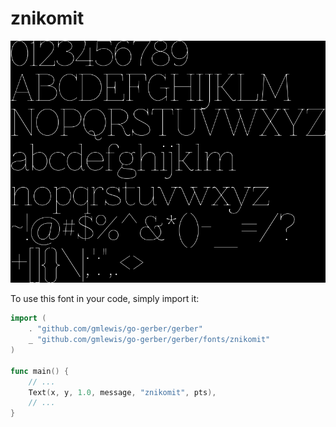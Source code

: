 # znikomit

![znikomit](znikomit.png)

To use this font in your code, simply import it:

```go
import (
	. "github.com/gmlewis/go-gerber/gerber"
	_ "github.com/gmlewis/go-gerber/gerber/fonts/znikomit"
)

func main() {
	// ...
	Text(x, y, 1.0, message, "znikomit", pts),
	// ...
}
```
